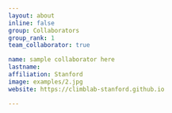 ```yaml
---
layout: about
inline: false
group: Collaborators
group_rank: 1
team_collaborator: true

name: sample collaborator here
lastname: 
affiliation: Stanford
image: examples/2.jpg
website: https://climblab-stanford.github.io

---
```

